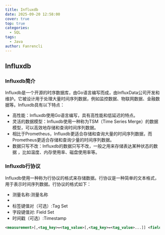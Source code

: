 ```yaml
---
title: Influxdb
date: 2025-09-20 12:58:00
cover: true
top: true
categories:
  - SQL
tags:
  - Java
author: Fanrencli
---
```


## Influxdb

### Influxdb简介

Influxdb是一个开源的时序数据库，由Go语言编写而成，由InfluxData公司开发和维护。它被设计用于处理大量时间序列数据，例如监控数据、物联网数据、金融数据等。Influxdb具有以下特点：

- 高性能：Influxdb使用Go语言编写，具有高性能和低延迟的特点。
- 灵活的数据模型：Influxdb使用一种称为TSM（Time Series Merge）的数据模型，可以高效地存储和查询时间序列数据。
- 相比于Prometheus，Influxdb更适合存储和查询大量的时间序列数据，而Prometheus更适合存储和查询少量的时间序列数据。
- 数据只写不改：Influxdb的数据只写不改，一般之用来存储表达某种状态的数据 ，比如温度、内存使用率、磁盘使用率等。

### Influxdb行协议

Influxdb使用一种称为行协议的格式来存储数据。行协议是一种简单的文本格式，用于表示时间序列数据。行协议的格式如下：

- 测量名称:测量名称
-  
- 标签键值对（可选）:Tag Set
- 字段键值对: Field Set
- 时间戳（可选）:Timestamp

``` xml
<measurement>[,<tag_key>=<tag_value>[,<tag_key>=<tag_value>...]] <field_key>=<field_value>[,<field_key>=<field_value>...] <timestamp>
``` 